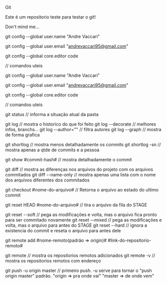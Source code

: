 Git

Este é um repositorio teste para testar o git!

Don't mind me...

git config --global user.name "Andre Vaccari"

git config --global user.email "andrevaccari95@gmail.com"

git config --global core.editor code

// comandos uteis

git config --global user.name "Andre Vaccari"

git config --global user.email "andrevaccari95@gmail.com"

git config --global core.editor code

// comandos uteis

git status // informa a situação atual da pasta

git log // mostra o historico do que foi feito
git log --decorate // melhores infos, branchs...
git log --author="" // filtra autores
git log --graph // mostra de forma grafica

git shortlog // mostra menos detalhadamente os commits
git shortlog -sn // mostra apenas a qtde de commits e a pessoa

git show #commit-hash# // mostra detalhadamente o commit

git diff // mostra as diferenças nos arquivos do projeto com os arquivos commitados
git diff --name-only // mostra apenas uma lista com o nome dos arquivos diferentes dos commitados

git checkout #nome-do-arquivo# // Retorna o arquivo ao estado do ultimo commit

git reset HEAD #nome-do-arquivo# // tira o arquivo da fila do STAGE

git reset --soft // pega as modificações e volta, mas o arquivo fica pronto para ser commitado novamente
git reset --mixed // pega as modificações e volta, mas o arquivo para antes do STAGE
git reset --hard // ignora a existencia do commit e reseta o arquivo para antes dele

git remote add #nome-remoto(padrão => origin)# #link-do-repositorio-remoto#

git remote // mostra os repositorios remotos adicionados
git remote -v // mostra os repositorios remotos com endereço

git push -u origin master // primeiro push. -u serve para tornar o "push origin master" padrão. "origin => pra onde vai" "master => de onde vem"